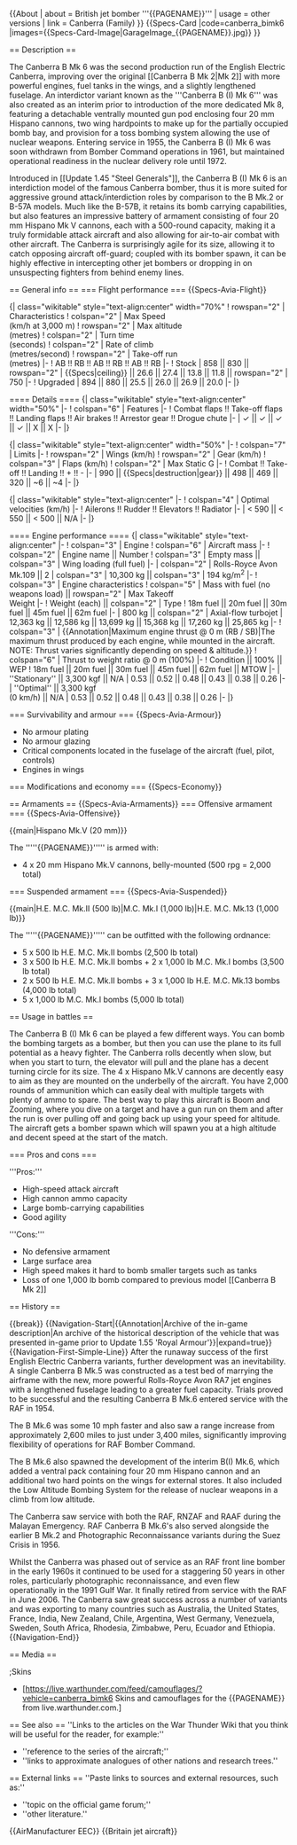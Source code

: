 {{About
| about = British jet bomber '''{{PAGENAME}}'''
| usage = other versions
| link = Canberra (Family)
}}
{{Specs-Card
|code=canberra_bimk6
|images={{Specs-Card-Image|GarageImage_{{PAGENAME}}.jpg}}
}}

== Description ==
<!-- ''In the description, the first part should be about the history of and the creation and combat usage of the aircraft, as well as its key features. In the second part, tell the reader about the aircraft in the game. Insert a screenshot of the vehicle, so that if the novice player does not remember the vehicle by name, he will immediately understand what kind of vehicle the article is talking about.'' -->
The Canberra B Mk 6 was the second production run of the English Electric Canberra, improving over the original [[Canberra B Mk 2|Mk 2]] with more powerful engines, fuel tanks in the wings, and a slightly lengthened fuselage. An interdictor variant known as the '''Canberra B (I) Mk 6''' was also created as an interim prior to introduction of the more dedicated Mk 8, featuring a detachable ventrally mounted gun pod enclosing four 20 mm Hispano cannons, two wing hardpoints to make up for the partially occupied bomb bay, and provision for a toss bombing system allowing the use of nuclear weapons. Entering service in 1955, the Canberra B (I) Mk 6 was soon withdrawn from Bomber Command operations in 1961, but maintained operational readiness in the nuclear delivery role until 1972.

Introduced in [[Update 1.45 "Steel Generals"]], the Canberra B (I) Mk 6 is an interdiction model of the famous Canberra bomber, thus it is more suited for aggressive ground attack/interdiction roles by comparison to the B Mk.2 or B-57A models. Much like the B-57B, it retains its bomb carrying capabilities, but also features an impressive battery of armament consisting of four 20 mm Hispano Mk V cannons, each with a 500-round capacity, making it a truly formidable attack aircraft and also allowing for air-to-air combat with other aircraft. The Canberra is surprisingly agile for its size, allowing it to catch opposing aircraft off-guard; coupled with its bomber spawn, it can be highly effective in intercepting other jet bombers or dropping in on unsuspecting fighters from behind enemy lines.

== General info ==
=== Flight performance ===
{{Specs-Avia-Flight}}
<!-- ''Describe how the aircraft behaves in the air. Speed, manoeuvrability, acceleration and allowable loads - these are the most important characteristics of the vehicle.'' -->

{| class="wikitable" style="text-align:center" width="70%"
! rowspan="2" | Characteristics
! colspan="2" | Max Speed<br>(km/h at 3,000 m)
! rowspan="2" | Max altitude<br>(metres)
! colspan="2" | Turn time<br>(seconds)
! colspan="2" | Rate of climb<br>(metres/second)
! rowspan="2" | Take-off run<br>(metres)
|-
! AB !! RB !! AB !! RB !! AB !! RB
|-
! Stock
| 858 || 830 || rowspan="2" | {{Specs|ceiling}} || 26.6 || 27.4 || 13.8 || 11.8 || rowspan="2" | 750
|-
! Upgraded
| 894 || 880 || 25.5 || 26.0 || 26.9 || 20.0
|-
|}

==== Details ====
{| class="wikitable" style="text-align:center" width="50%"
|-
! colspan="6" | Features
|-
! Combat flaps !! Take-off flaps !! Landing flaps !! Air brakes !! Arrestor gear !! Drogue chute
|-
| ✓ || ✓ || ✓ || ✓ || X || X     <!-- ✓ -->
|-
|}

{| class="wikitable" style="text-align:center" width="50%"
|-
! colspan="7" | Limits
|-
! rowspan="2" | Wings (km/h)
! rowspan="2" | Gear (km/h)
! colspan="3" | Flaps (km/h)
! colspan="2" | Max Static G
|-
! Combat !! Take-off !! Landing !! + !! -
|-
| 990 <!-- {{Specs|destruction|body}} --> || {{Specs|destruction|gear}} || 498 || 469 || 320 || ~6 || ~4
|-
|}

{| class="wikitable" style="text-align:center"
|-
! colspan="4" | Optimal velocities (km/h)
|-
! Ailerons !! Rudder !! Elevators !! Radiator
|-
| < 590 || < 550 || < 500 || N/A
|-
|}

==== Engine performance ====
{| class="wikitable" style="text-align:center"
|-
! colspan="3" | Engine
! colspan="6" | Aircraft mass
|-
! colspan="2" | Engine name || Number
! colspan="3" | Empty mass || colspan="3" | Wing loading (full fuel)
|-
| colspan="2" | Rolls-Royce Avon Mk.109 ||  2
| colspan="3" | 10,300 kg || colspan="3" |  194 kg/m<sup>2</sup>
|-
! colspan="3" | Engine characteristics
! colspan="5" | Mass with fuel (no weapons load) || rowspan="2" | Max Takeoff<br />Weight
|-
! Weight (each) || colspan="2" | Type
! 18m fuel || 20m fuel || 30m fuel || 45m fuel || 62m fuel
|-
| 800 kg || colspan="2" | Axial-flow turbojet
| 12,363 kg || 12,586 kg || 13,699 kg || 15,368 kg || 17,260 kg || 25,865 kg
|-
! colspan="3" | {{Annotation|Maximum engine thrust @ 0 m (RB / SB)|The maximum thrust produced by each engine, while mounted in the aircraft. NOTE: Thrust varies significantly depending on speed & altitude.}}
! colspan="6" | Thrust to weight ratio @ 0 m (100%)
|-
! Condition || 100% || WEP
! 18m fuel || 20m fuel || 30m fuel || 45m fuel || 62m fuel || MTOW
|-
| ''Stationary'' || 3,300 kgf || N/A
| 0.53 || 0.52 || 0.48 || 0.43 || 0.38 || 0.26
|-
| ''Optimal'' || 3,300 kgf<br />(0 km/h) || N/A
| 0.53 || 0.52 || 0.48 || 0.43 || 0.38 || 0.26
|-
|}

=== Survivability and armour ===
{{Specs-Avia-Armour}}
<!-- ''Examine the survivability of the aircraft. Note how vulnerable the structure is and how secure the pilot is, whether the fuel tanks are armoured, etc. Describe the armour, if there is any, and also mention the vulnerability of other critical aircraft systems.'' -->

* No armour plating
* No armour glazing
* Critical components located in the fuselage of the aircraft (fuel, pilot, controls)
* Engines in wings

=== Modifications and economy ===
{{Specs-Economy}}

== Armaments ==
{{Specs-Avia-Armaments}}
=== Offensive armament ===
{{Specs-Avia-Offensive}}
<!-- ''Describe the offensive armament of the aircraft, if any. Describe how effective the cannons and machine guns are in a battle, and also what belts or drums are better to use. If there is no offensive weaponry, delete this subsection.'' -->
{{main|Hispano Mk.V (20 mm)}}

The '''''{{PAGENAME}}''''' is armed with:

* 4 x 20 mm Hispano Mk.V cannons, belly-mounted (500 rpg = 2,000 total)

=== Suspended armament ===
{{Specs-Avia-Suspended}}
<!-- ''Describe the aircraft's suspended armament: additional cannons under the wings, bombs, rockets and torpedoes. This section is especially important for bombers and attackers. If there is no suspended weaponry remove this subsection.'' -->
{{main|H.E. M.C. Mk.II (500 lb)|M.C. Mk.I (1,000 lb)|H.E. M.C. Mk.13 (1,000 lb)}}

The '''''{{PAGENAME}}''''' can be outfitted with the following ordnance:

* 5 x 500 lb H.E. M.C. Mk.II bombs (2,500 lb total)
* 3 x 500 lb H.E. M.C. Mk.II bombs + 2 x 1,000 lb M.C. Mk.I bombs (3,500 lb total)
* 2 x 500 lb H.E. M.C. Mk.II bombs + 3 x 1,000 lb H.E. M.C. Mk.13 bombs (4,000 lb total)
* 5 x 1,000 lb M.C. Mk.I bombs (5,000 lb total)

== Usage in battles ==
<!-- ''Describe the tactics of playing in the aircraft, the features of using aircraft in a team and advice on tactics. Refrain from creating a "guide" - do not impose a single point of view, but instead, give the reader food for thought. Examine the most dangerous enemies and give recommendations on fighting them. If necessary, note the specifics of the game in different modes (AB, RB, SB).'' -->
The Canberra B (I) Mk 6 can be played a few different ways. You can bomb the bombing targets as a bomber, but then you can use the plane to its full potential as a heavy fighter. The Canberra rolls decently when slow, but when you start to turn, the elevator will pull and the plane has a decent turning circle for its size. The 4 x Hispano Mk.V cannons are decently easy to aim as they are mounted on the underbelly of the aircraft. You have 2,000 rounds of ammunition which can easily deal with multiple targets with plenty of ammo to spare. The best way to play this aircraft is Boom and Zooming, where you dive on a target and have a gun run on them and after the run is over pulling off and going back up using your speed for altitude. The aircraft gets a bomber spawn which will spawn you at a high altitude and decent speed at the start of the match.

=== Pros and cons ===
<!-- ''Summarise and briefly evaluate the vehicle in terms of its characteristics and combat effectiveness. Mark its pros and cons in the bulleted list. Try not to use more than 6 points for each of the characteristics. Avoid using categorical definitions such as "bad", "good" and the like - use substitutions with softer forms such as "inadequate" and "effective".'' -->

'''Pros:'''

* High-speed attack aircraft
* High cannon ammo capacity
* Large bomb-carrying capabilities
* Good agility

'''Cons:'''

* No defensive armament
* Large surface area
* High speed makes it hard to bomb smaller targets such as tanks
* Loss of one 1,000 lb bomb compared to previous model [[Canberra B Mk 2]]

== History ==
<!-- ''Describe the history of the creation and combat usage of the aircraft in more detail than in the introduction. If the historical reference turns out to be too long, take it to a separate article, taking a link to the article about the vehicle and adding a block "/History" (example: <nowiki>https://wiki.warthunder.com/(Vehicle-name)/History</nowiki>) and add a link to it here using the <code>main</code> template. Be sure to reference text and sources by using <code><nowiki><ref></ref></nowiki></code>, as well as adding them at the end of the article with <code><nowiki><references /></nowiki></code>. This section may also include the vehicle's dev blog entry (if applicable) and the in-game encyclopedia description (under <code><nowiki>=== In-game description ===</nowiki></code>, also if applicable).'' -->

{{break}}
{{Navigation-Start|{{Annotation|Archive of the in-game description|An archive of the historical description of the vehicle that was presented in-game prior to Update 1.55 'Royal Armour'}}|expand=true}}
{{Navigation-First-Simple-Line}}
After the runaway success of the first English Electric Canberra variants, further development was an inevitability. A single Canberra B Mk.5 was constructed as a test bed of marrying the airframe with the new, more powerful Rolls-Royce Avon RA7 jet engines with a lengthened fuselage leading to a greater fuel capacity. Trials proved to be successful and the resulting Canberra B Mk.6 entered service with the RAF in 1954.

The B Mk.6 was some 10 mph faster and also saw a range increase from approximately 2,600 miles to just under 3,400 miles, significantly improving flexibility of operations for RAF Bomber Command.

The B Mk.6 also spawned the development of the interim B(I) Mk.6, which added a ventral pack containing four 20 mm Hispano cannon and an additional two hard points on the wings for external stores. It also included the Low Altitude Bombing System for the release of nuclear weapons in a climb from low altitude.

The Canberra saw service with both the RAF, RNZAF and RAAF during the Malayan Emergency. RAF Canberra B Mk.6's also served alongside the earlier B Mk.2 and Photographic Reconnaissance variants during the Suez Crisis in 1956.

Whilst the Canberra was phased out of service as an RAF front line bomber in the early 1960s it continued to be used for a staggering 50 years in other roles, particularly photographic reconnaissance, and even flew operationally in the 1991 Gulf War. It finally retired from service with the RAF in June 2006. The Canberra saw great success across a number of variants and was exporting to many countries such as Australia, the United States, France, India, New Zealand, Chile, Argentina, West Germany, Venezuela, Sweden, South Africa, Rhodesia, Zimbabwe, Peru, Ecuador and Ethiopia.
{{Navigation-End}}

== Media ==
<!-- ''Excellent additions to the article would be video guides, screenshots from the game, and photos.'' -->

;Skins

* [https://live.warthunder.com/feed/camouflages/?vehicle=canberra_bimk6 Skins and camouflages for the {{PAGENAME}} from live.warthunder.com.]

== See also ==
''Links to the articles on the War Thunder Wiki that you think will be useful for the reader, for example:''

* ''reference to the series of the aircraft;''
* ''links to approximate analogues of other nations and research trees.''

== External links ==
''Paste links to sources and external resources, such as:''

* ''topic on the official game forum;''
* ''other literature.''

{{AirManufacturer EEC}}
{{Britain jet aircraft}}